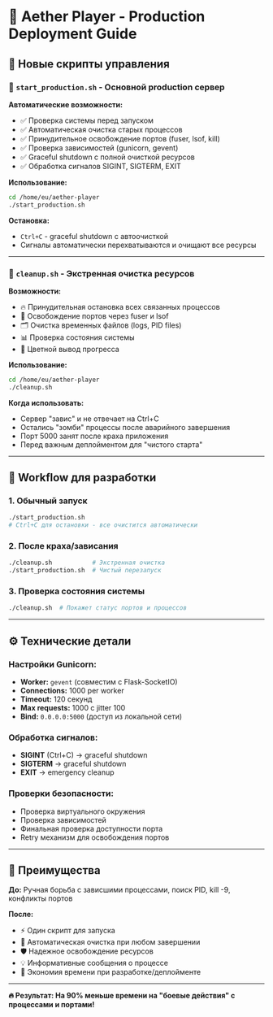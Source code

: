# 🚀 Aether Player - Production Deployment Guide

## 📂 Новые скрипты управления

### 🎯 `start_production.sh` - Основной production сервер
**Автоматические возможности:**
- ✅ Проверка системы перед запуском
- ✅ Автоматическая очистка старых процессов
- ✅ Принудительное освобождение портов (fuser, lsof, kill)
- ✅ Проверка зависимостей (gunicorn, gevent)
- ✅ Graceful shutdown с полной очисткой ресурсов
- ✅ Обработка сигналов SIGINT, SIGTERM, EXIT

**Использование:**
```bash
cd /home/eu/aether-player
./start_production.sh
```

**Остановка:**
- `Ctrl+C` - graceful shutdown с автоочисткой
- Сигналы автоматически перехватываются и очищают все ресурсы

---

### 🧹 `cleanup.sh` - Экстренная очистка ресурсов
**Возможности:**
- 🔥 Принудительная остановка всех связанных процессов
- 🔧 Освобождение портов через fuser и lsof
- 🗂️ Очистка временных файлов (logs, PID files)
- 📊 Проверка состояния системы
- 🎨 Цветной вывод прогресса

**Использование:**
```bash
cd /home/eu/aether-player
./cleanup.sh
```

**Когда использовать:**
- Сервер "завис" и не отвечает на Ctrl+C
- Остались "зомби" процессы после аварийного завершения
- Порт 5000 занят после краха приложения
- Перед важным деплойментом для "чистого старта"

---

## 🔄 Workflow для разработки

### 1. **Обычный запуск**
```bash
./start_production.sh
# Ctrl+C для остановки - все очистится автоматически
```

### 2. **После краха/зависания**
```bash
./cleanup.sh           # Экстренная очистка
./start_production.sh  # Чистый перезапуск
```

### 3. **Проверка состояния системы**
```bash
./cleanup.sh  # Покажет статус портов и процессов
```

---

## ⚙️ Технические детали

### Настройки Gunicorn:
- **Worker:** `gevent` (совместим с Flask-SocketIO)
- **Connections:** 1000 per worker
- **Timeout:** 120 секунд
- **Max requests:** 1000 с jitter 100
- **Bind:** `0.0.0.0:5000` (доступ из локальной сети)

### Обработка сигналов:
- **SIGINT** (Ctrl+C) → graceful shutdown
- **SIGTERM** → graceful shutdown  
- **EXIT** → emergency cleanup

### Проверки безопасности:
- Проверка виртуального окружения
- Проверка зависимостей
- Финальная проверка доступности порта
- Retry механизм для освобождения портов

---

## 🎉 Преимущества

**До:** Ручная борьба с зависшими процессами, поиск PID, kill -9, конфликты портов

**После:** 
- ⚡ Один скрипт для запуска
- 🧹 Автоматическая очистка при любом завершении  
- 🛡️ Надежное освобождение ресурсов
- 💡 Информативные сообщения о процессе
- 🚀 Экономия времени при разработке/деплойменте

---

**🔥 Результат: На 90% меньше времени на "боевые действия" с процессами и портами!**
